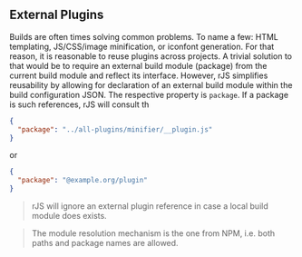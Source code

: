## External Plugins

Builds are often times solving common problems. To name a few: HTML templating, JS/CSS/image minification, or iconfont generation. For that reason, it is reasonable to reuse plugins across projects. A trivial solution to that would be to require an external build module (package) from the current build module and reflect its interface. However, rJS simplifies reusability by allowing for declaration of an external build module within the build configuration JSON. The respective property is `package`. If a package is such references, rJS will consult th

``` json
{
  "package": "../all-plugins/minifier/__plugin.js"
}
```

or

``` json
{
  "package": "@example.org/plugin"
}
```

> rJS will ignore an external plugin reference in case a local build module does exists.

> The module resolution mechanism is the one from NPM, i.e. both paths and package names are allowed.
